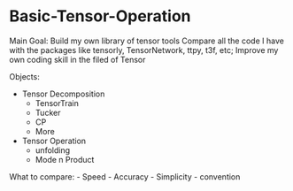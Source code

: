 # Basic-Tensor-Operation

Main Goal: Build my own library of tensor tools Compare all the code I have with the packages like tensorly, TensorNetwork, ttpy, t3f, etc; Improve my own coding skill in the filed of Tensor

Objects: 

- Tensor Decomposition 
    - TensorTrain
    - Tucker
    - CP
    - More
- Tensor Operation
    - unfolding
    - Mode n Product 

What to compare: 
    - Speed 
    - Accuracy 
    - Simplicity 
    - convention
